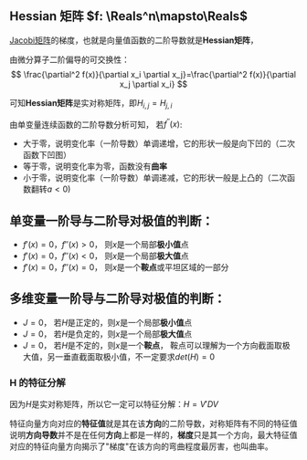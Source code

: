 ## Hessian 矩阵 $f: \Reals^n\mapsto\Reals$

[Jacobi矩阵](AI/ML/jacobi.md)的梯度，也就是向量值函数的二阶导数就是**Hessian矩阵**，

由微分算子二阶偏导的可交换性：
$$
\frac{\partial^2 f(x)}{\partial x_i \partial x_j}=\frac{\partial^2 f(x)}{\partial x_j \partial x_i}
$$

可知**Hessian矩阵**是实对称矩阵，即$H_{i,j}=H_{j,i}$

由单变量连续函数的二阶导数分析可知， 若$f^{''}(x)$:

- 大于零，说明变化率（一阶导数）单调递增，它的形状一般是向下凹的（二次函数下凹图）
- 等于零，说明变化率为零，函数没有**曲率**
- 小于零，说明变化率（一阶导数）单调递减，它的形状一般是上凸的（二次函数翻转$a<0$)


## 单变量一阶导与二阶导对极值的判断：
- $f'(x)=0， f''(x)>0$， 则$x$是一个局部**极小值**点
- $f'(x)=0， f''(x)<0$， 则$x$是一个局部**极大值**点
- $f'(x)=0， f''(x)=0$， 则$x$是一个**鞍点**或平坦区域的一部分

## 多维变量一阶导与二阶导对极值的判断：
- $J=0，$ 若$H$是正定的，则$x$是一个局部**极小值**点
- $J=0，$ 若$H$是负定的，则$x$是一个局部**极大值**点
- $J=0，$ 若$H$是不定的，则$x$是一个**鞍点**， 鞍点可以理解为一个方向截面取极大值，另一垂直截面取极小值，不一定要求$det(H)=0$

### H 的特征分解

因为$H$是实对称矩阵，所以它一定可以特征分解：$H=V'DV$

特征向量方向对应的**特征值**就是其在该**方向**的二阶导数，对称矩阵有不同的特征值说明**方向导数**并不是在任何**方向**上都是一样的，**梯度**只是其一个方向，最大特征值对应的特征向量方向揭示了"梯度"在该方向的弯曲程度最厉害，也叫曲率。
